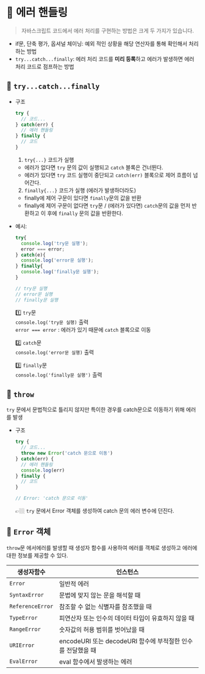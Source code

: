 # 📍 에러 핸들링
> 자바스크립트 코드에서 에러 처리를 구현하는 방법은 크게 두 가지가 있습니다.
- if문, 단축 평가, 옵셔널 체이닝: 예외 적인 상황을 해당 연산자를 통해 확인해서 처리하는 방법
- `try...catch...finally`: 에러 처리 코드를 **미리 등록**하고 에러가 발생하면 에러 처리 코드로 점프하는 방법


## 📌 `try...catch...finally`
- 구조
  ```jsx
  try {
    // 코드...
  } catch(err) {
    // 에러 핸들링
  } finally {
    // 코드
  }
  ```
  1. `try{...}` 코드가 실행
    -  에러가 없다면 `try` 문의 값이 실행되고 `catch` 블록은 건너뛴다.
    -  에러가 있다면 `try` 코드 실행이 중단되고 `catch(err)` 블록으로 제어 흐름이 넘어간다.
  2. `finally{...}` 코드가 실행 (에러가 발생하더라도)
  - finally에 제어 구문이 있다면 `finally`문의 값을 반환
  - finally에 제어 구문이 없다면 `try`문 / (에러가 있다면) `catch`문의 값을 먼저 반환하고 이 후에 `finally` 문의 값을 반환한다.
- 예시:
    ```jsx
    try{
      console.log('try문 실행');
      error === error;
    } catch(e){
      console.log('error문 실행');
    } finally{
      console.log('finally문 실행');
    }

    // try문 실행
    // error문 실행
    // finally문 실행
    ```
    1️⃣ `try`문<br>
    `console.log('try문 실행)` 출력<br>
    `error === error` : 에러가 있기 때문에 `catch` 블록으로 이동<br>

    2️⃣ `catch`문<br>
    `console.log('error문 실행)` 출력<br>

    3️⃣ `finally`문<br>
    `console.log('finally문 실행')` 출력


## 📌 `throw`
`try` 문에서 문법적으로 틀리지 않지만 특이한 경우를 catch문으로 이동하기 위해 에러를 발생
- 구조
  ```jsx
  try {
    // 코드...
    throw new Error('catch 문으로 이동')
  } catch(err) {
    // 에러 핸들링
    console.log(err)
  } finally {
    // 코드
  }

  // Error: 'catch 문으로 이동'
  ```
  👉🏼 `try` 문에서 Error 객체를 생성하여 catch 문의 에러 변수에 던진다.

## 📌 `Error` 객체
`throw`문 에서에러를 발생할 때 생성자 함수를 사용하여 에러를 객체로 생성하고 에러에 대한 정보를 제공할 수 있다.

생성자함수| 인스턴스 |
----|--------|
`Error` | 일반적 에러 |
`SyntaxError` | 문법에 맞지 않는 문을 해석할 때 |
`ReferenceError`| 참조할 수 없는 식별자를 참조했을 때 |
`TypeError`| 피연산자 또는 인수의 데이터 타입이 유효하지 않을 때 |
`RangeError`| 숫자값의 허용 범위를 벗어났을 때 |
`URIError`| encodeURI 또는 decodeURI 함수에 부적절한 인수를 전달했을 때 |
`EvalError`| eval 함수에서 발생하는 에러 |
